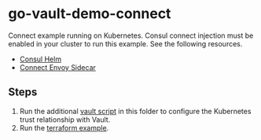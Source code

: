 # go-vault-demo-connect

Connect example running on Kubernetes.  Consul connect injection must be enabled in your cluster to run this example. See the following resources.

- [Consul Helm](https://www.consul.io/docs/platform/k8s/helm.html)
- [Connect Envoy Sidecar](https://www.consul.io/docs/platform/k8s/connect.html)


## Steps
1. Run the additional [vault script](vault.sh) in this folder to configure the Kubernetes trust relationship with Vault.
2. Run the [terraform example](terraform).
